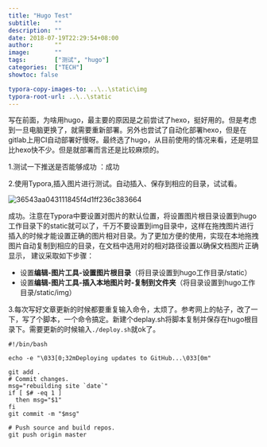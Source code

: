```yaml
---
title: "Hugo Test"
subtitle:    ""
description: ""
date: 2018-07-19T22:29:54+08:00
author:      ""
image:       ""
tags:        ["测试", "hugo"]
categories:  ["TECH"]
showtoc: false 

typora-copy-images-to: ..\..\static\img
typora-root-url: ..\..\static
---
```



写在前面，为啥用hugo，最主要的原因是之前尝试了hexo，挺好用的。但是考虑到一旦电脑更换了，就需要重新部署。另外也尝试了自动化部署hexo，但是在gitlab上用CI自动部署好慢呀。最终选了hugo，从目前使用的情况来看，还是明显比hexo快不少。但是就部署而言还是比较麻烦的。

1.测试一下推送是否能够成功 ：成功

2.使用Typora,插入图片进行测试。自动插入、保存到相应的目录，试试看。

![36543aa043111845f4d1ff236c383664](/img/36543aa043111845f4d1ff236c383664.jpg)

成功。注意在Typora中要设置对图片的默认位置，将设置图片根目录设置到hugo工作目录下的static就可以了，千万不要设置到img目录中，这样在拖拽图片进行插入的时候才能设置正确的图片相对目录。为了更加方便的使用，实现在本地拖拽图片自动复制到相应的目录，在文档中选用对的相对路径设置以确保文档图片正确显示， 建议采取如下步骤：

- 设置**编辑-图片工具-设置图片根目录**（将目录设置到hugo工作目录/static）
- 设置**编辑-图片工具-插入本地图片时-复制到文件夹**（将目录设置到hugo工作目录/static/img）

3.每次写好文章更新的时候都要重复输入命令，太烦了。参考网上的帖子，改了一下，写了个脚本，一个命令搞定。新建个deplay.sh将脚本复制并保存在hugo根目录下。需要更新的时候输入`./deploy.sh`就ok了。

```
#!/bin/bash

echo -e "\033[0;32mDeploying updates to GitHub...\033[0m"

git add .
# Commit changes.
msg="rebuilding site `date`"
if [ $# -eq 1 ]
  then msg="$1"
fi
git commit -m "$msg"

# Push source and build repos.
git push origin master



```

